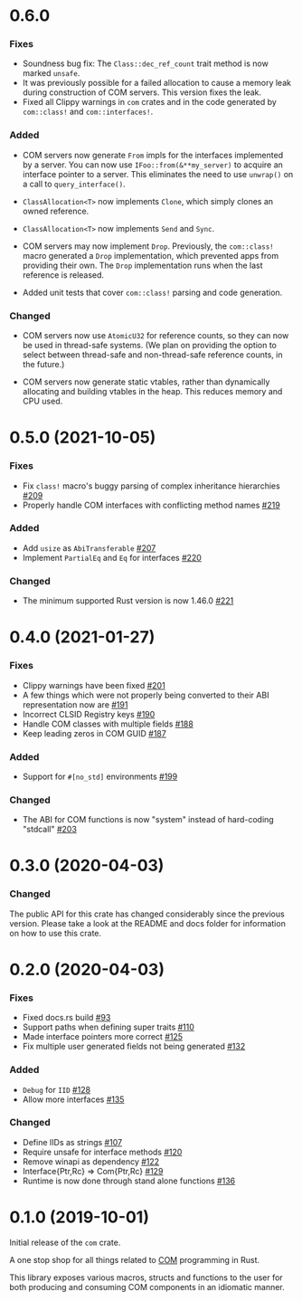 # 0.6.0

### Fixes

- Soundness bug fix: The `Class::dec_ref_count` trait method is now marked `unsafe`.
- It was previously possible for a failed allocation to cause a memory leak
  during construction of COM servers. This version fixes the leak.
- Fixed all Clippy warnings in `com` crates and in the code generated by
  `com::class!` and `com::interfaces!`.

### Added

- COM servers now generate `From` impls for the interfaces implemented by a server.
  You can now use `IFoo::from(&**my_server)` to acquire an interface pointer to a
  server. This eliminates the need to use `unwrap()` on a call to
  `query_interface()`.
- `ClassAllocation<T>` now implements `Clone`, which simply clones an owned
  reference.
- `ClassAllocation<T>` now implements `Send` and `Sync`.

- COM servers may now implement `Drop`. Previously, the `com::class!` macro
  generated a `Drop` implementation, which prevented apps from providing their
  own. The `Drop` implementation runs when the last reference is released. 
- Added unit tests that cover `com::class!` parsing and code generation.

### Changed

- COM servers now use `AtomicU32` for reference counts, so they can now be used
  in thread-safe systems. (We plan on providing the option to select between
  thread-safe and non-thread-safe reference counts, in the future.)

- COM servers now generate static vtables, rather than dynamically allocating
  and building vtables in the heap. This reduces memory and CPU used.

# 0.5.0 (2021-10-05)

### Fixes

- Fix `class!` macro's buggy parsing of complex inheritance hierarchies [#209](https://github.com/microsoft/com-rs/pull/209)
- Properly handle COM interfaces with conflicting method names [#219](https://github.com/microsoft/com-rs/pull/219)

### Added

- Add `usize` as `AbiTransferable` [#207](https://github.com/microsoft/com-rs/pull/207)
- Implement `PartialEq` and `Eq` for interfaces [#220](https://github.com/microsoft/com-rs/pull/220)

### Changed

- The minimum supported Rust version is now 1.46.0 [#221](https://github.com/microsoft/com-rs/pull/221)

# 0.4.0 (2021-01-27)

### Fixes

- Clippy warnings have been fixed [#201](https://github.com/microsoft/com-rs/pull/201)
- A few things which were not properly being converted to their ABI representation now are [#191](https://github.com/microsoft/com-rs/pull/191) 
- Incorrect CLSID Registry keys [#190](https://github.com/microsoft/com-rs/pull/190)
- Handle COM classes with multiple fields [#188](https://github.com/microsoft/com-rs/pull/188)
- Keep leading zeros in COM GUID [#187](https://github.com/microsoft/com-rs/pull/187)

### Added

- Support for `#[no_std]` environments [#199](https://github.com/microsoft/com-rs/pull/199)

### Changed

- The ABI for COM functions is now "system" instead of hard-coding "stdcall" [#203](https://github.com/microsoft/com-rs/pull/203)

# 0.3.0 (2020-04-03)

### Changed

The public API for this crate has changed considerably since the previous version. Please take a look at the README and docs folder for information on how to use this crate.

# 0.2.0 (2020-04-03)

### Fixes

- Fixed docs.rs build [#93](https://github.com/microsoft/com-rs/pull/93)
- Support paths when defining super traits [#110](https://github.com/microsoft/com-rs/pull/110)
- Made interface pointers more correct [#125](https://github.com/microsoft/com-rs/pull/125)
- Fix multiple user generated fields not being generated [#132](https://github.com/microsoft/com-rs/pull/132)

### Added

- `Debug` for `IID` [#128](https://github.com/microsoft/com-rs/pull/128)
- Allow more interfaces [#135](https://github.com/microsoft/com-rs/pull/135)

### Changed

- Define IIDs as strings [#107](https://github.com/microsoft/com-rs/pull/107)
- Require unsafe for interface methods [#120](https://github.com/microsoft/com-rs/pull/120)
- Remove winapi as dependency [#122](https://github.com/microsoft/com-rs/pull/122)
- Interface{Ptr,Rc} => Com{Ptr,Rc} [#129](https://github.com/microsoft/com-rs/pull/129)
- Runtime is now done through stand alone functions [#136](https://github.com/microsoft/com-rs/pull/136)

# 0.1.0 (2019-10-01)

Initial release of the `com` crate.

A one stop shop for all things related to [COM](https://docs.microsoft.com/en-us/windows/win32/com/component-object-model--com--portal) programming in Rust.

This library exposes various macros, structs and functions to the user for both producing and consuming COM components in an idiomatic manner.
